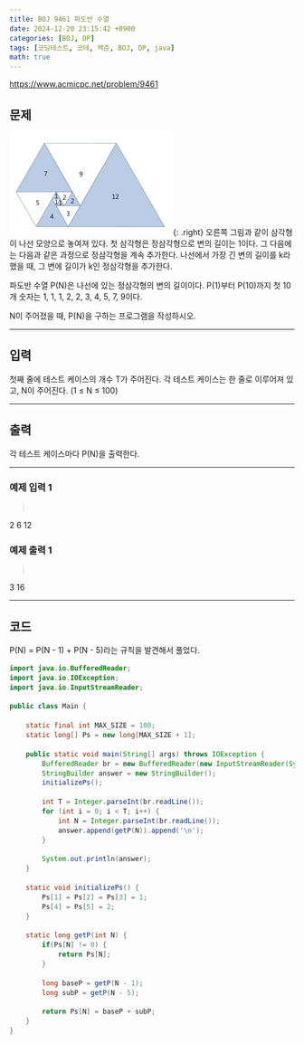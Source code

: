 ```yaml
---
title: BOJ 9461 파도반 수열
date: 2024-12-20 23:15:42 +0900
categories: [BOJ, DP]
tags: [코딩테스트, 코테, 백준, BOJ, DP, java]
math: true
---
```


<https://www.acmicpc.net/problem/9461>

## 문제
![](/imgs/파도반수열_1.png){: .right}
오른쪽 그림과 같이 삼각형이 나선 모양으로 놓여져 있다. 첫 삼각형은 정삼각형으로 변의 길이는 1이다. 그 다음에는 다음과 같은 과정으로 정삼각형을 계속 추가한다. 나선에서 가장 긴 변의 길이를 k라 했을 때, 그 변에 길이가 k인 정삼각형을 추가한다.

파도반 수열 P(N)은 나선에 있는 정삼각형의 변의 길이이다. P(1)부터 P(10)까지 첫 10개 숫자는 1, 1, 1, 2, 2, 3, 4, 5, 7, 9이다.

N이 주어졌을 때, P(N)을 구하는 프로그램을 작성하시오.

---
## 입력
첫째 줄에 테스트 케이스의 개수 T가 주어진다. 각 테스트 케이스는 한 줄로 이루어져 있고, N이 주어진다. (1 ≤ N ≤ 100)

---
## 출력
각 테스트 케이스마다 P(N)을 출력한다.

---
### 예제 입력 1
> <pre>
2
6
12
> </pre>

### 예제 출력 1
> <pre>
3
16
> </pre>

---
## 코드

P(N) = P(N - 1) + P(N - 5)라는 규칙을 발견해서 풀었다.

```java
import java.io.BufferedReader;
import java.io.IOException;
import java.io.InputStreamReader;

public class Main {

    static final int MAX_SIZE = 100;
    static long[] Ps = new long[MAX_SIZE + 1];

    public static void main(String[] args) throws IOException {
        BufferedReader br = new BufferedReader(new InputStreamReader(System.in));
        StringBuilder answer = new StringBuilder();
        initializePs();

        int T = Integer.parseInt(br.readLine());
        for (int i = 0; i < T; i++) {
            int N = Integer.parseInt(br.readLine());
            answer.append(getP(N)).append('\n');
        }

        System.out.println(answer);
    }

    static void initializePs() {
        Ps[1] = Ps[2] = Ps[3] = 1;
        Ps[4] = Ps[5] = 2;
    }

    static long getP(int N) {
        if(Ps[N] != 0) {
            return Ps[N];
        }

        long baseP = getP(N - 1);
        long subP = getP(N - 5);

        return Ps[N] = baseP + subP;
    }
}
```
